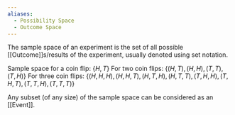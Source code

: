 ```yaml
---
aliases:
  - Possibility Space
  - Outcome Space
---
```

The sample space of an experiment is the set of all possible [[Outcome]]s/results of the experiment, usually denoted using set notation.

Sample space for a coin flip: $\{H,T\}$
For two coin flips: $\{(H,T),(H,H),(T,T),(T,H)\}$
For three coin flips: $\{(H,H,H),(H,H,T),(H,T,H),(H,T,T),(T,H,H),(T,H,T),(T,T,H),(T,T,T)\}$ 

Any subset (of any size) of the sample space can be considered as an [[Event]].
